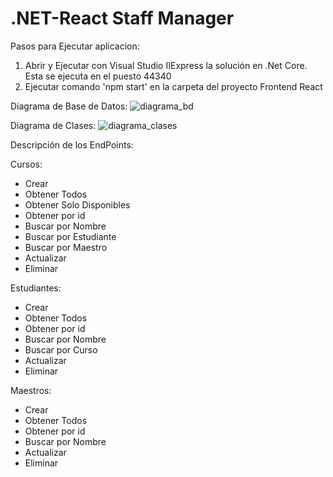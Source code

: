 # .NET-React Staff Manager


Pasos para Ejecutar aplicacion:

1. Abrir y Ejecutar con Visual Studio IIExpress la solución en .Net Core. Esta se ejecuta en el puesto 44340
2. Ejecutar comando 'npm start' en la carpeta del proyecto Frontend React

Diagrama de Base de Datos:
![diagrama_bd](https://user-images.githubusercontent.com/25647389/198904485-046e172a-7f5b-4740-9861-7a78937fe891.JPG)

Diagrama de Clases:
![diagrama_clases](https://user-images.githubusercontent.com/25647389/199103135-a157c1f9-5bad-47bc-b779-77199de15592.JPG)


Descripción de los EndPoints:

Cursos:
- Crear
- Obtener Todos
- Obtener Solo Disponibles
- Obtener por id
- Buscar por Nombre
- Buscar por Estudiante
- Buscar por Maestro
- Actualizar
- Eliminar

Estudiantes:
- Crear
- Obtener Todos
- Obtener por id
- Buscar por Nombre
- Buscar por Curso
- Actualizar
- Eliminar

Maestros:
- Crear
- Obtener Todos
- Obtener por id
- Buscar por Nombre
- Actualizar
- Eliminar

